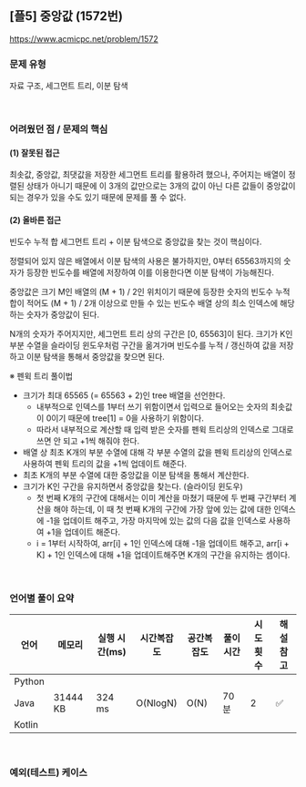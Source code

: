 ## [플5] 중앙값 (1572번)

https://www.acmicpc.net/problem/1572

### 문제 유형

자료 구조, 세그먼트 트리, 이분 탐색

<br>

### 어려웠던 점 / 문제의 핵심

#### (1) 잘못된 접근

최솟값, 중앙값, 최댓값을 저장한 세그먼트 트리를 활용하려 했으나, 주어지는 배열이 정렬된 상태가 아니기 때문에 이 3개의 값만으로는 3개의 값이 아닌 다른 값들이 중앙값이 되는 경우가 있을 수도 있기 때문에 문제를 풀 수 없다.

#### (2) 올바른 접근

빈도수 누적 합 세그먼트 트리 + 이분 탐색으로 중앙값을 찾는 것이 핵심이다.

정렬되어 있지 않은 배열에서 이분 탐색의 사용은 불가하지만, 0부터 65563까지의 숫자가 등장한 빈도수를 배열에 저장하여 이를 이용한다면 이분 탐색이 가능해진다.

중앙값은 크기 M인 배열의 (M + 1) / 2인 위치이기 때문에 등장한 숫자의 빈도수 누적합이 적어도 (M + 1) / 2개 이상으로 만들 수 있는 빈도수 배열 상의 최소 인덱스에 해당하는 숫자가 중앙값이 된다.

 N개의 숫자가 주어지지만, 세그먼트 트리 상의 구간은 [0, 65563]이 된다. 크기가 K인 부분 수열을 슬라이딩 윈도우처럼 구간을 옮겨가며 빈도수를 누적 / 갱신하여 값을 저장하고 이분 탐색을 통해서 중앙값을 찾으면 된다.

※ 펜윅 트리 풀이법

- 크기가 최대 65565 (= 65563 + 2)인 tree 배열을 선언한다.
  - 내부적으로 인덱스를 1부터 쓰기 위함이면서 입력으로 들어오는 숫자의 최솟값이 0이기 때문에 tree[1] = 0을 사용하기 위함이다.
  - 따라서 내부적으로 계산할 때 입력 받은 숫자를 펜윅 트리상의 인덱스로 그대로 쓰면 안 되고 +1씩 해줘야 한다.
- 배열 상 최초 K개의 부분 수열에 대해 각 부분 수열의 값을 펜윅 트리상의 인덱스로 사용하여 펜윅 트리의 값을 +1씩 업데이트 해준다.
- 최초 K개의 부분 수열에 대한 중앙값을 이분 탐색을 통해서 계산한다.
- 크기가 K인 구간을 유지하면서 중앙값을 찾는다. (슬라이딩 윈도우)
  - 첫 번째 K개의 구간에 대해서는 이미 계산을 마쳤기 때문에 두 번째 구간부터 계산을 해야 하는데, 이 때 첫 번째 K개의 구간에 가장 앞에 있는 값에 대한 인덱스에 -1을 업데이트 해주고, 가장 마지막에 있는 값의 다음 값을 인덱스로 사용하여 +1을 업데이트 해준다.
  - i = 1부터 시작하여, arr[i] + 1인 인덱스에 대해  -1을 업데이트 해주고, arr[i + K] + 1인 인덱스에 대해 +1을 업데이트해주면 K개의 구간을 유지하는 셈이다.

<br>

### 언어별 풀이 요약

| 언어   | 메모리   | 실행 시간(ms) | 시간복잡도 | 공간복잡도 | 풀이 시간 | 시도 횟수 | 해설 참고          |
| ------ | -------- | ------------- | ---------- | ---------- | --------- | --------- | ------------------ |
| Python |          |               |            |            |           |           |                    |
| Java   | 31444 KB | 324 ms        | O(NlogN)   | O(N)       | 70분      | 2         | :white_check_mark: |
| Kotlin |          |               |            |            |           |           |                    |

<br>

### 예외(테스트) 케이스

```
```

